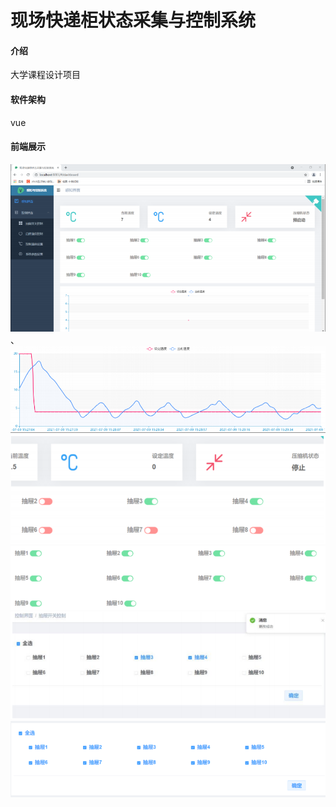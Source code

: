# 现场快递柜状态采集与控制系统

#### 介绍
大学课程设计项目

#### 软件架构
vue

#### 前端展示
![首页](images/1.png)、
![温度曲线](images/2.png)
![输入图片说明](images/3.png)
![输入图片说明](images/4.png)
![输入图片说明](images/5.png)
![输入图片说明](images/6.png)